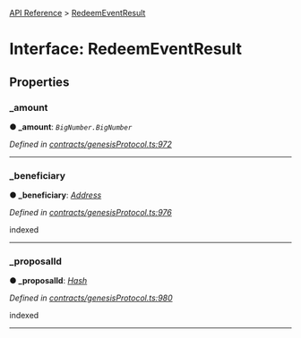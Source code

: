 [API Reference](../README.md) > [RedeemEventResult](../interfaces/RedeemEventResult.md)



# Interface: RedeemEventResult


## Properties
<a id="_amount"></a>

###  _amount

**●  _amount**:  *`BigNumber.BigNumber`* 

*Defined in [contracts/genesisProtocol.ts:972](https://github.com/daostack/arc.js/blob/caacbb2/lib/contracts/genesisProtocol.ts#L972)*





___

<a id="_beneficiary"></a>

###  _beneficiary

**●  _beneficiary**:  *[Address](../#Address)* 

*Defined in [contracts/genesisProtocol.ts:976](https://github.com/daostack/arc.js/blob/caacbb2/lib/contracts/genesisProtocol.ts#L976)*



indexed




___

<a id="_proposalId"></a>

###  _proposalId

**●  _proposalId**:  *[Hash](../#Hash)* 

*Defined in [contracts/genesisProtocol.ts:980](https://github.com/daostack/arc.js/blob/caacbb2/lib/contracts/genesisProtocol.ts#L980)*



indexed




___


